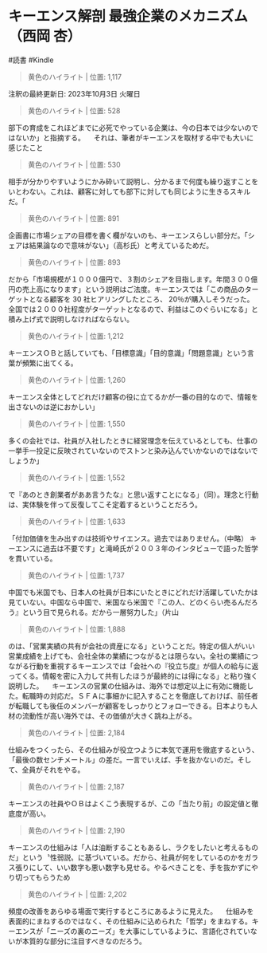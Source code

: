 # キーエンス解剖 最強企業のメカニズム（西岡 杏）

#読書 #Kindle

> 黄色のハイライト | 位置: 1,117

注釈の最終更新日: 2023年10月3日 火曜日


> 黄色のハイライト | 位置: 528

部下の育成をこれほどまでに必死でやっている企業は、今の日本では少ないのではないか」と指摘する。 　それは、筆者がキーエンスを取材する中でも大いに感じたこと


> 黄色のハイライト | 位置: 530

相手が分かりやすいようにかみ砕いて説明し、分かるまで何度も繰り返すことをいとわない。これは、顧客に対しても部下に対しても同じように生きるスキルだ。「


> 黄色のハイライト | 位置: 891

企画書に市場シェアの目標を書く欄がないのも、キーエンスらしい部分だ。「シェアは結果論なので意味がない」（高杉氏）と考えているためだ。


> 黄色のハイライト | 位置: 893

だから「市場規模が１０００億円で、３割のシェアを目指します。年間３００億円の売上高になります」という説明はご法度。キーエンスでは「この商品のターゲットとなる顧客を 30 社ヒアリングしたところ、 20％が購入しそうだった。全国では２０００社程度がターゲットとなるので、利益はこのぐらいになる」と積み上げ式で説明しなければならない。


> 黄色のハイライト | 位置: 1,212

キーエンスＯＢと話していても、「目標意識」「目的意識」「問題意識」という言葉が頻繁に出てくる。


> 黄色のハイライト | 位置: 1,260

キーエンス全体としてどれだけ顧客の役に立てるかが一番の目的なので、情報を出さないのは逆におかしい」


> 黄色のハイライト | 位置: 1,550

多くの会社では、社員が入社したときに経営理念を伝えているとしても、仕事の一挙手一投足に反映されていないのでストンと染み込んでいかないのではないでしょうか」


> 黄色のハイライト | 位置: 1,552

で『あのとき創業者がああ言うたな』と思い返すことになる」（同）。理念と行動は、実体験を伴って反復してこそ定着するということだろう。


> 黄色のハイライト | 位置: 1,633

「付加価値を生み出すのは技術やサイエンス。過去ではありません。（中略） キーエンスに過去は不要です」と滝崎氏が２００３年のインタビューで語った哲学を貫いている。


> 黄色のハイライト | 位置: 1,737

中国でも米国でも、日本人の社員が日本にいたときにどれだけ活躍していたかは見ていない。中国なら中国で、米国なら米国で『この人、どのくらい売るんだろう』という目で見られる。だから一層努力した」（片山


> 黄色のハイライト | 位置: 1,888

のは、「営業実績の共有が会社の資産になる」ということだ。特定の個人がいい営業成績を上げても、会社全体の業績につながるとは限らない。全社の業績につながる行動を重視するキーエンスでは「会社への『役立ち度』が個人の給与に返ってくる。情報を密に入力して共有したほうが最終的には得になる」と粘り強く説明した。 　キーエンスの営業の仕組みは、海外では想定以上に有効に機能した。転職時の対応だ。ＳＦＡに事細かに記入することを徹底しておけば、前任者が転職しても後任のメンバーが顧客をしっかりとフォローできる。日本よりも人材の流動性が高い海外では、その価値が大きく跳ね上がる。


> 黄色のハイライト | 位置: 2,184

仕組みをつくったら、その仕組みが役立つように本気で運用を徹底するという、「最後の数センチメートル」の差だ。一言でいえば、手を抜かないのだ。そして、全員がそれをやる。


> 黄色のハイライト | 位置: 2,187

キーエンスの社員やＯＢはよくこう表現するが、この「当たり前」の設定値と徹底度が高い。


> 黄色のハイライト | 位置: 2,190

キーエンスの仕組みは「人は油断することもあるし、ラクをしたいと考えるものだ」という〝性弱説〟に基づいている。だから、社員が何をしているのかをガラス張りにして、いい数字も悪い数字も見せる。やるべきことを、手を抜かずにやり切ってもらうため


> 黄色のハイライト | 位置: 2,202

頻度の改善をあらゆる場面で実行するところにあるように見えた。 　仕組みを表面的にまねするのではなく、その仕組みに込められた「哲学」をまねする。キーエンスが「ニーズの裏のニーズ」を大事にしているように、言語化されていないが本質的な部分に注目すべきなのだろう。


